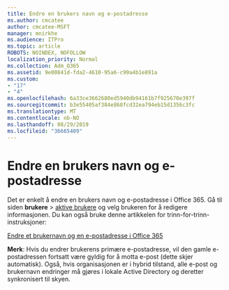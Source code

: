 ```yaml
---
title: Endre en brukers navn og e-postadresse
ms.author: cmcatee
author: cmcatee-MSFT
manager: mnirkhe
ms.audience: ITPro
ms.topic: article
ROBOTS: NOINDEX, NOFOLLOW
localization_priority: Normal
ms.collection: Adm_O365
ms.assetid: 9e00841d-fda2-4610-95a6-c99a4b1e891a
ms.custom:
- "17"
- "4"
ms.openlocfilehash: 6a33ce3662680ed5940db94161b7f925670e397f
ms.sourcegitcommit: b3e55405af384e868fcd32ea794eb15d1356c3fc
ms.translationtype: MT
ms.contentlocale: nb-NO
ms.lasthandoff: 08/29/2019
ms.locfileid: "36665409"
---
```

# <a name="change-a-users-name-and-email-address"></a>Endre en brukers navn og e-postadresse

Det er enkelt å endre en brukers navn og e-postadresse i Office 365. Gå til siden **brukere** \> [aktive brukere](https://go.microsoft.com/fwlink/p/?linkid=834822) og velg brukeren for å redigere informasjonen. Du kan også bruke denne artikkelen for trinn-for-trinn-instruksjoner:
  
[Endre et brukernavn og en e-postadresse i Office 365](https://docs.microsoft.com/office365/admin/add-users/change-a-user-name-and-email-address)
  
 **Merk**: Hvis du endrer brukerens primære e-postadresse, vil den gamle e-postadressen fortsatt være gyldig for å motta e-post (dette skjer automatisk). Også, hvis organisasjonen er i hybrid tilstand, alle e-post og brukernavn endringer må gjøres i lokale Active Directory og deretter synkronisert til skyen.